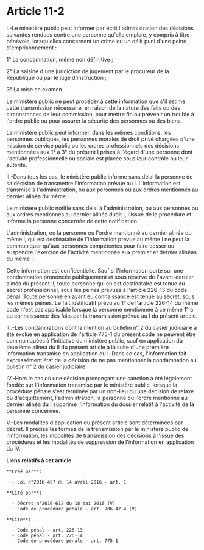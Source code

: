 # Article 11-2

I.-Le ministère public peut informer par écrit l'administration des décisions suivantes rendues contre une personne qu'elle
emploie, y compris à titre bénévole, lorsqu'elles concernent un crime ou un délit puni d'une peine d'emprisonnement : 

1° La condamnation, même non définitive ; 

2° La saisine d'une juridiction de jugement par le procureur de la République ou par le juge d'instruction ; 

3° La mise en examen. 

Le ministère public ne peut procéder à cette information que s'il estime cette transmission nécessaire, en raison de la
nature des faits ou des circonstances de leur commission, pour mettre fin ou prévenir un trouble à l'ordre public ou pour
assurer la sécurité des personnes ou des biens. 

Le ministère public peut informer, dans les mêmes conditions, les personnes publiques, les personnes morales de droit privé
chargées d'une mission de service public ou les ordres professionnels des décisions mentionnées aux 1° à 3° du présent I
prises à l'égard d'une personne dont l'activité professionnelle ou sociale est placée sous leur contrôle ou leur autorité. 

II.-Dans tous les cas, le ministère public informe sans délai la personne de sa décision de transmettre l'information prévue
au I. L'information est transmise à l'administration, ou aux personnes ou aux ordres mentionnés au dernier alinéa du même I. 

Le ministère public notifie sans délai à l'administration, ou aux personnes ou aux ordres mentionnés au dernier alinéa dudit
I, l'issue de la procédure et informe la personne concernée de cette notification. 

L'administration, ou la personne ou l'ordre mentionné au dernier alinéa du même I, qui est destinataire de l'information
prévue au même I ne peut la communiquer qu'aux personnes compétentes pour faire cesser ou suspendre l'exercice de l'activité
mentionnée aux premier et dernier alinéas du même I. 

Cette information est confidentielle. Sauf si l'information porte sur une condamnation prononcée publiquement et sous réserve
de l'avant-dernier alinéa du présent II, toute personne qui en est destinataire est tenue au secret professionnel, sous les
peines prévues à l'article 226-13 du code pénal. Toute personne en ayant eu connaissance est tenue au secret, sous les mêmes
peines. Le fait justificatif prévu au 1° de l'article 226-14 du même code n'est pas applicable lorsque la personne mentionnée
à ce même 1° a eu connaissance des faits par la transmission prévue au I du présent article. 

III.-Les condamnations dont la mention au bulletin n° 2 du casier judiciaire a été exclue en application de l'article 775-1
du présent code ne peuvent être communiquées à l'initiative du ministère public, sauf en application du deuxième alinéa du II
du présent article à la suite d'une première information transmise en application du I. Dans ce cas, l'information fait
expressément état de la décision de ne pas mentionner la condamnation au bulletin n° 2 du casier judiciaire. 

IV.-Hors le cas où une décision prononçant une sanction a été légalement fondée sur l'information transmise par le ministère
public, lorsque la procédure pénale s'est terminée par un non-lieu ou une décision de relaxe ou d'acquittement,
l'administration, la personne ou l'ordre mentionné au dernier alinéa du I supprime l'information du dossier relatif à
l'activité de la personne concernée. 

V.-Les modalités d'application du présent article sont déterminées par décret. Il précise les formes de la transmission par
le ministère public de l'information, les modalités de transmission des décisions à l'issue des procédures et les modalités
de suppression de l'information en application du IV.

**Liens relatifs à cet article**

	**Créé par**:

	  - Loi n°2016-457 du 14 avril 2016 - art. 1

	**Cité par**:

	  - Décret n°2016-612 du 18 mai 2016 (V)
	  - Code de procédure pénale - art. 706-47-4 (V)

	**Cite**:

	  - Code pénal - art. 226-13
	  - Code pénal - art. 226-14
	  - Code de procédure pénale - art. 775-1
